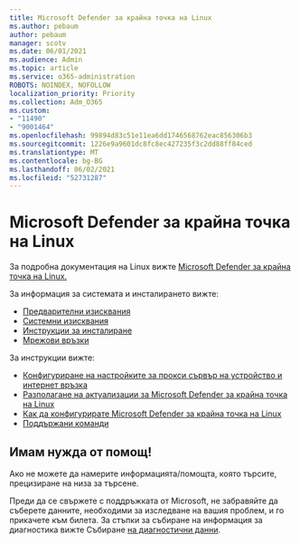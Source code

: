 ```yaml
---
title: Microsoft Defender за крайна точка на Linux
ms.author: pebaum
author: pebaum
manager: scotv
ms.date: 06/01/2021
ms.audience: Admin
ms.topic: article
ms.service: o365-administration
ROBOTS: NOINDEX, NOFOLLOW
localization_priority: Priority
ms.collection: Adm_O365
ms.custom:
- "11490"
- "9001464"
ms.openlocfilehash: 99894d83c51e11ea6dd1746568762eac856306b3
ms.sourcegitcommit: 1226e9a9601dc8fc8ec427235f3c2dd88ff84ced
ms.translationtype: MT
ms.contentlocale: bg-BG
ms.lasthandoff: 06/02/2021
ms.locfileid: "52731287"
---
```

# <a name="microsoft-defender-for-endpoint-on-linux"></a>Microsoft Defender за крайна точка на Linux

За подробна документация на Linux вижте [Microsoft Defender за крайна точка на Linux.](/microsoft-365/security/defender-endpoint/microsoft-defender-endpoint-linux)

За информация за системата и инсталирането вижте:

- [Предварителни изисквания](/microsoft-365/security/defender-endpoint/microsoft-defender-endpoint-linux#prerequisites)
- [Системни изисквания](/microsoft-365/security/defender-endpoint/microsoft-defender-endpoint-linux#system-requirements)
- [Инструкции за инсталиране](/microsoft-365/security/defender-endpoint/microsoft-defender-endpoint-linux#installation-instructions)
- [Мрежови връзки](/microsoft-365/security/defender-endpoint/microsoft-defender-endpoint-linux#network-connections)

За инструкции вижте:

- [Конфигуриране на настройките за прокси сървър на устройство и интернет връзка](/microsoft-365/security/defender-endpoint/configure-proxy-internet#enable-access-to-microsoft-defender-atp-service-urls-in-the-proxy-server)
- [Разполагане на актуализации за Microsoft Defender за крайна точка на Linux](/microsoft-365/security/defender-endpoint/linux-updates)
- [Как да конфигурирате Microsoft Defender за крайна точка на Linux](/microsoft-365/security/defender-endpoint/microsoft-defender-endpoint-linux#how-to-configure-microsoft-defender-for-endpoint-on-linux)
- [Поддържани команди](/microsoft-365/security/defender-endpoint/linux-resources#supported-commands)

## <a name="i-need-help"></a>Имам нужда от помощ!

Ако не можете да намерите информацията/помощта, която търсите, прецизиране на низа за търсене.

Преди да се свържете с поддръжката от Microsoft, не забравяйте да съберете данните, необходими за изследване на вашия проблем, и го прикачете към билета. За стъпки за събиране на информация за диагностика вижте Събиране [на диагностични данни](/microsoft-365/security/defender-endpoint/linux-resources#collect-diagnostic-information).